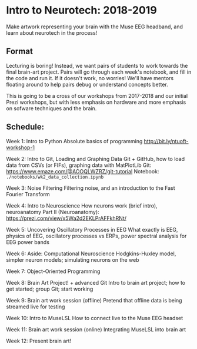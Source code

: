 # Intro to Neurotech: 2018-2019
Make artwork representing your brain with the Muse EEG headband, and learn about neurotech in the process!

## Format
Lecturing is boring! Instead, we want pairs of students to work towards the final brain-art project. Pairs will go through each week's notebook, and fill in the code and run it. If it doesn't work, no worries! We'll have mentors floating around to help pairs debug or understand concepts better.

This is going to be a cross of our workshops from 2017-2018 and our initial Prezi workshops, but with less emphasis on hardware and more emphasis on sofware techniques and the brain.

## Schedule:

Week 1: Intro to Python
Absolute basics of programming
http://bit.ly/ntuoft-workshop-1

Week 2: Intro to Git, Loading and Graphing Data
Git + GitHub, how to load data from CSVs (or FIFs), graphing data with MatPlotLib
Git: https://www.emaze.com/@AOOQLWZRZ/git-tutorial
Notebook: `./notebooks/wk2_data_collection.ipynb`

Week 3: Noise Filtering
Filtering noise, and an introduction to the Fast Fourier Transform

Week 4: Intro to Neuroscience
How neurons work (brief intro), neuroanatomy
    Part II (Neuroanatomy): https://prezi.com/view/x5Wa2d2EKLPrAFFkhRNt/

Week 5: Uncovering Oscillatory Processes in EEG
What exactly is EEG, physics of EEG, oscillatory processes vs ERPs, power spectral analysis for EEG power bands

Week 6: Aside: Computational Neuroscience
Hodgkins-Huxley model, simpler neuron models; simulating neurons on the web

Week 7: Object-Oriented Programming

Week 8: Brain Art Project! + advanced Git
Intro to brain art project; how to get started; group Git; start working

Week 9: Brain art work session (offline)
Pretend that offline data is being streamed live for testing

Week 10: Intro to MuseLSL
How to connect live to the Muse EEG headset

Week 11: Brain art work session (online)
Integrating MuseLSL into brain art

Week 12: Present brain art!